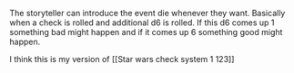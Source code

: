 The storyteller can introduce the event die whenever they want. Basically when a check is rolled and additional d6 is rolled. If this d6 comes up 1 something bad might happen and if it comes up 6 something good might happen.


 I think this is my version of [[Star wars check system 1 123]]
